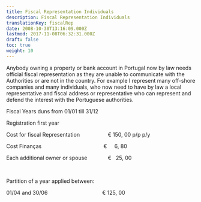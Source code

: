 ```yaml
---
title: Fiscal Representation Individuals
description: Fiscal Representation Individuals
translationKey: fiscalRep
date: 2008-10-30T13:16:09.000Z
lastmod: 2017-11-08T06:32:31.000Z
draft: false
toc: true
weight: 10
---
```


Anybody owning a property or bank account in Portugal now by law needs official fiscal representation as they are unable to communicate with the Authorities or are not in the country. For example I represent many off-shore companies and many individuals, who now need to have by law a local representative and fiscal address or representative who can represent and defend the interest with the Portuguese authorities.

Fiscal Years duns from 01/01 till 31/12

Registration first year

Cost for fiscal Representation                   € 150, 00 p/p p/y

Cost Finanças                                          €     6, 80

Each additional owner or spouse              €   25, 00 

 

Partition of a year applied between:

01/04 and 30/06                                     € 125, 00
